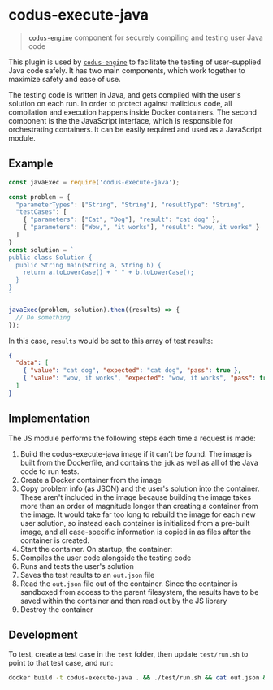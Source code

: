 # codus-execute-java
> [`codus-engine`](https://github.com/arkis/codus-engine) component for securely compiling and
testing user Java code

This plugin is used by [`codus-engine`](https://github.com/arkis/codus-engine) to facilitate the
testing of user-supplied Java code safely. It has two main components, which work together to
maximize safety and ease of use.

The testing code is written in Java, and gets compiled with the user's solution on each run. In
order to protect against malicious code, all compilation and execution happens inside Docker
containers. The second component is the the JavaScript interface, which is responsible for
orchestrating containers. It can be easily required and used as a JavaScript module.

## Example
```js
const javaExec = require('codus-execute-java');

const problem = {
  "parameterTypes": ["String", "String"], "resultType": "String",
  "testCases": [
    { "parameters": ["Cat", "Dog"], "result": "cat dog" },
    { "parameters": ["Wow,", "it works"], "result": "wow, it works" }
  ]
}
const solution = `
public class Solution {
  public String main(String a, String b) {
    return a.toLowerCase() + " " + b.toLowerCase();
  }
}
`

javaExec(problem, solution).then((results) => {
  // Do something
});
```
In this case, `results` would be set to this array of test results:
```json
{
  "data": [
    { "value": "cat dog", "expected": "cat dog", "pass": true },
    { "value": "wow, it works", "expected": "wow, it works", "pass": true }
  ]
}
```

## Implementation
The JS module performs the following steps each time a request is made:
1. Build the codus-execute-java image if it can't be found. The image is built from the Dockerfile,
and contains the `jdk` as well as all of the Java code to run tests.
2. Create a Docker container from the image
3. Copy problem info (as JSON) and the user's solution into the container. These aren't included in
the image because building the image takes more than an order of magnitude longer than creating a
container from the image. It would take far too long to rebuild the image for each new user
solution, so instead each container is initialized from a pre-built image, and all case-specific
information is copied in as files after the container is created.
5. Start the container. On startup, the container:
  1. Compiles the user code alongside the testing code
  2. Runs and tests the user's solution
  3. Saves the test results to an `out.json` file
6. Read the `out.json` file out of the container. Since the container is sandboxed from access to
the parent filesystem, the results have to be saved within the container and then read out by the JS
library
7. Destroy the container

## Development
To test, create a test case in the `test` folder, then update `test/run.sh` to point to that test
case, and run:
```bash
docker build -t codus-execute-java . && ./test/run.sh && cat out.json && rm out.json
```
